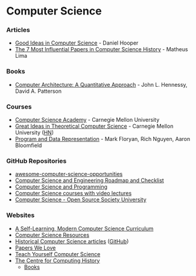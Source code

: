 # Computer Science

### Articles

* [Good Ideas in Computer Science](https://danielchasehooper.com/posts/good-ideas-in-cs/) - Daniel Hooper
* [The 7 Most Influential Papers in Computer Science History](https://terriblesoftware.org/2025/01/22/the-7-most-influential-papers-in-computer-science-history) - Matheus Lima

### Books

* [Computer Architecture: A Quantitative Approach](https://dl.acm.org/doi/epdf/10.5555/1999263) - John L. Hennessy, David A. Patterson

### Courses

* [Computer Science Academy](https://academy.cs.cmu.edu) - Carnegie Mellon University
* [Great Ideas in Theoretical Computer Science](https://www.cs.cmu.edu/~15251/) - Carnegie Mellon University ([HN](https://news.ycombinator.com/item?id=15146905))
* [Program and Data Representation](https://aaronbloomfield.github.io/pdr/readme.html) - Mark Floryan, Rich Nguyen, Aaron Bloomfield

### GitHub Repositories

* [awesome-computer-science-opportunities](https://github.com/anu0012/awesome-computer-science-opportunities)
* [Computer Science and Engineering Roadmap and Checklist](https://github.com/apeman/awesome_computer_science)
* [Computer Science and Programming](https://github.com/P1xt/p1xt-guides)
* [Computer Science courses with video lectures](https://github.com/Developer-Y/cs-video-courses)
* [Computer Science - Open Source Society University](https://github.com/ossu/computer-science)

### Websites

* [A Self-Learning, Modern Computer Science Curriculum](https://functionalcs.github.io/curriculum/)
* [Computer Science Resources](https://docs.google.com/spreadsheets/d/1BD8BJJUNaX63m2QmySWMGDp71nx4W4MyyiIBlfMoN3Q/edit#gid=0)
* [Historical Computer Science articles](https://francoatmega.github.io/historical-computer-science-articles/) ([GitHub](https://github.com/francoatmega/historical-computer-science-articles))
* [Papers We Love](https://paperswelove.org/)
* [Teach Yourself Computer Science](https://teachyourselfcs.com/)
* [The Centre for Computing History](https://www.computinghistory.org.uk/)
  * [Books](https://www.computinghistory.org.uk/sec/383/Books/)
